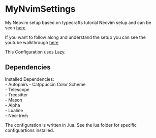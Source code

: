 # MyNvimSettings
My Neovim setup based on typecrafts tutorial Neovim setup and can be seen [here](https://github.com/GagePhineas/typecraft-neovim).

If you want to follow along and understand the setup you can see the youtube walkthrough [here](https://www.youtube.com/watch?v=zHTeCSVAFNY&list=PLsz00TDipIffreIaUNk64KxTIkQaGguqn)

This Configuration uses Lazy.

## Dependencies

Installed Dependencies:\
    - Autopairs
    - Catppuccin Color Scheme\
    - Telescope\
    - Treesitter\
    - Mason\
    - Alpha\
    - Lualine\
    - Neo-tree\
    

The configuration is written in .lua. See the lua folder for specific configuartions installed.

